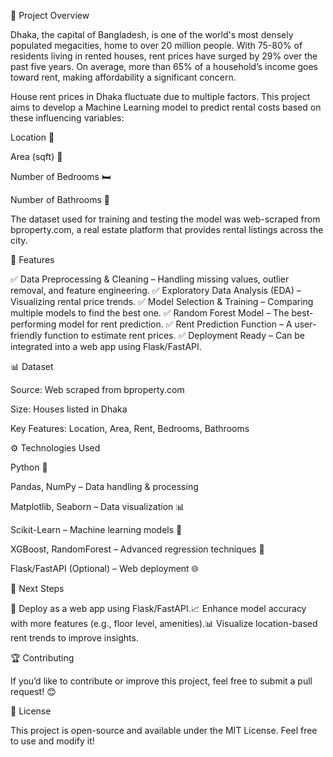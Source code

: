 📌 Project Overview

Dhaka, the capital of Bangladesh, is one of the world's most densely populated megacities, home to over 20 million people. With 75-80% of residents living in rented houses, rent prices have surged by 29% over the past five years. On average, more than 65% of a household’s income goes toward rent, making affordability a significant concern.

House rent prices in Dhaka fluctuate due to multiple factors. This project aims to develop a Machine Learning model to predict rental costs based on these influencing variables:

Location 📍

Area (sqft) 📏

Number of Bedrooms 🛏

Number of Bathrooms 🛁

The dataset used for training and testing the model was web-scraped from bproperty.com, a real estate platform that provides rental listings across the city.

🚀 Features

✅ Data Preprocessing & Cleaning – Handling missing values, outlier removal, and feature engineering.
✅ Exploratory Data Analysis (EDA) – Visualizing rental price trends.
✅ Model Selection & Training – Comparing multiple models to find the best one.
✅ Random Forest Model – The best-performing model for rent prediction.
✅ Rent Prediction Function – A user-friendly function to estimate rent prices.
✅ Deployment Ready – Can be integrated into a web app using Flask/FastAPI.

📊 Dataset

Source: Web scraped from bproperty.com

Size: Houses listed in Dhaka

Key Features: Location, Area, Rent, Bedrooms, Bathrooms

⚙️ Technologies Used

Python 🐍

Pandas, NumPy – Data handling & processing

Matplotlib, Seaborn – Data visualization 📊

Scikit-Learn – Machine learning models 🤖

XGBoost, RandomForest – Advanced regression techniques 🌲

Flask/FastAPI (Optional) – Web deployment 🌐


📌 Next Steps

🚀 Deploy as a web app using Flask/FastAPI.📈 Enhance model accuracy with more features (e.g., floor level, amenities).📊 Visualize location-based rent trends to improve insights.

🏆 Contributing

If you’d like to contribute or improve this project, feel free to submit a pull request! 😊

📜 License

This project is open-source and available under the MIT License. Feel free to use and modify it!

